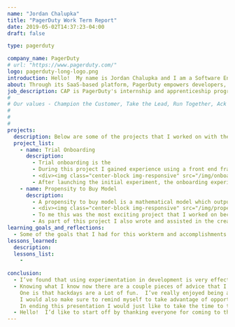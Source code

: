 ```yaml
---
name: "Jordan Chalupka"
title: "PagerDuty Work Term Report"
date: 2019-05-02T14:37:23-04:00
draft: false

type: pagerduty

company_name: PagerDuty
# url: "https://www.pagerduty.com/"
logo: pagerduty-long-logo.png
introduction: Hello!  My name is Jordan Chalupka and I am a Software Engineering student at the University of Guelph.  This blog post is a reflection on my experience as part of PagerDuty's Career Acceleration Program or CAP.  I will talk about my role within the company and my team, as well as learnings I took from this experience and goals that I accomplished.
about: Through its SaaS-based platform, PagerDuty empowers developers, DevOps, IT operations and business leaders to prevent and resolve business-impacting incidents for exceptional customer experience. When revenue and brand reputation depends on customer satisfaction, PagerDuty arms organizations with the insight to proactively manage events that may impact customers across their IT environment. With hundreds of native integrations, on-call scheduling & escalations, machine learning, business-wide response orchestration, analytics, and much more, PagerDuty gets the right data in the hands of the right people in real time, every time.
job_description: CAP is PagerDuty's internship and apprenticeship program. The program includes components such as professional development, networking and lots of fun. The team I worked with during my internship was called the Growth or "Growth Hacking" team.  The Growth team is intensely focused to acquire, grow and retain customers by providing a delightful, reliable, personalized and frictionless user experience.
#
# Our values - Champion the Customer, Take the Lead, Run Together, Ack + Own and Bring Yourself - serve as the foundation of our collaborative and dynamic culture.
#
# 
#
projects:
  description: Below are some of the projects that I worked on with the Growth Team.
  project_list:
    - name: Trial Onboarding
      description: 
        - Trial onboarding is the 
        - During this project I gained experience using a front end framework called Ember. The main objectives for this project was to educate new users with the product and to improve our metric collection to allow us to gain insight on the trial experience. 
        - <div><img class="center-block img-responsive" src="/img/onboarding.png" style="width:50%"/></div>
        - After launching the initial experiment, the onboarding experience was then re-written using React. I took on more of a leadership role in this part of the project as part of a two person tech-lead or "love seat" as it is sometimes refered to.  As a tech lead for the project it was my responsibility to reasearch and communicate the value this project would bring, the architectural design of the system, the requirements, and write up tickets with acceptance crieteria to review with the team. 
    - name: Propensity to Buy Model
      description:
        - A propensity to buy model is a mathematical model which outputs the probability of an account converting and becoming a paying customer based on the account's traits and actions. The model that I created used 13 features to predict the probability of a user becoming a buying customer using data collected during the first 5 days of their trial experience.  I was able to learn about and apply modeling techniques such as random forest classification, logistic regression, decision trees, and a ensemble voting models as well as how to analyse these models to determine effectiveness and tradeoffs.
        - <div><img class="center-block img-responsive" src="/img/propensity-to-buy.png" style="width:50%"/></div>
        - To me this was the most exciting project that I worked on because having insight into the factors that influence a user buying will allow engineering, sales, and marketing teams to become more effective and focused.
        - As part of this project I also wrote and assisted in the creation of several peices of documentation to organize this project such as a one-pager introducing the project and it's use cases/goals, requirements and milestones with a timeline, and a slide deck outlining the results and next steps for the project.
learning_goals_and_reflections:
  - Some of the goals that I had for this workterm and accomplishments I made.
lessons_learned:
  description: 
  lessons_list:
    - 
  
conclusion:
  - I’ve found that using experimentation in development is very effective, and it is a mindset that I will continue to embrace in the future.  Early on when I was introduced to how the growth team uses experimentation the main value I found in it was “Fail fast”.  This has changed throughout the term, and I now would say the term “Learn fast” more accurately describes the benefits that come with experimentation.
  - Knowing what I know now there are a couple pieces of advice that I would give to myself
    One is that hackdays are a Lot of fun.  I’ve really enjoyed being able to participate in monthly hackdays and have been lucky enough to win two. I would recommend getting involved as much as possible and just having fun with it.
    I would also make sure to remind myself to take advantage of opportunities to better understand the product and the business.  This can be done by learning about the business model, shadowing an on call to understand how the product is used, and shadowing support for a day to learn more about the problems people are having with them product.
    In ending this presentation I would just like to take the time to thank all of my team members for their support, and Alex for support and involvement this term.  Thank you.
  - Hello!  I’d like to start off by thanking everyone for coming to the presentations.  Thank you to the growth team for an amazing 4 months, and to all the other CAP participants. 
---
```

